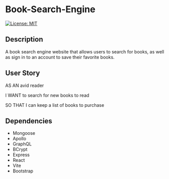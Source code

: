 # Book-Search-Engine
[![License: MIT](https://img.shields.io/badge/License-MIT-yellow.svg)](https://opensource.org/licenses/MIT)

## Description
A book search engine website that allows users to search for books, as well as sign in to an account to save their favorite books.

## User Story
AS AN avid reader

I WANT to search for new books to read

SO THAT I can keep a list of books to purchase

## Dependencies

- Mongoose
- Apollo
- GraphQL
- BCrypt
- Express
- React
- Vite
- Bootstrap

